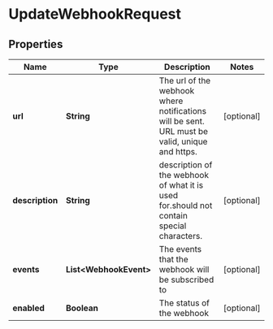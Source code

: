 

# UpdateWebhookRequest


## Properties

| Name | Type | Description | Notes |
|------------ | ------------- | ------------- | -------------|
|**url** | **String** | The url of the webhook where notifications will be sent. URL must be valid, unique and https. |  [optional] |
|**description** | **String** | description of the webhook of what it is used for.should not contain special characters. |  [optional] |
|**events** | **List&lt;WebhookEvent&gt;** | The events that the webhook will be subscribed to |  [optional] |
|**enabled** | **Boolean** | The status of the webhook |  [optional] |



